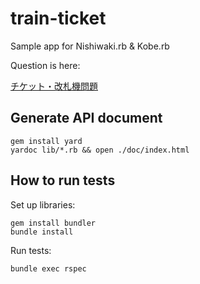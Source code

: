 # train-ticket
Sample app for Nishiwaki.rb &amp; Kobe.rb

Question is here:

[チケット・改札機問題](https://gist.github.com/JunichiIto/39caae4f1c90499e2239785c3faf1b75)

## Generate API document

```
gem install yard
yardoc lib/*.rb && open ./doc/index.html
```

## How to run tests

Set up libraries:

```
gem install bundler
bundle install
```

Run tests:

```
bundle exec rspec
```
